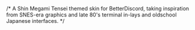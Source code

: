 /* A Shin Megami Tensei themed skin for BetterDiscord, taking inspiration from SNES-era graphics and late 80's terminal in-lays and oldschool Japanese interfaces. */
